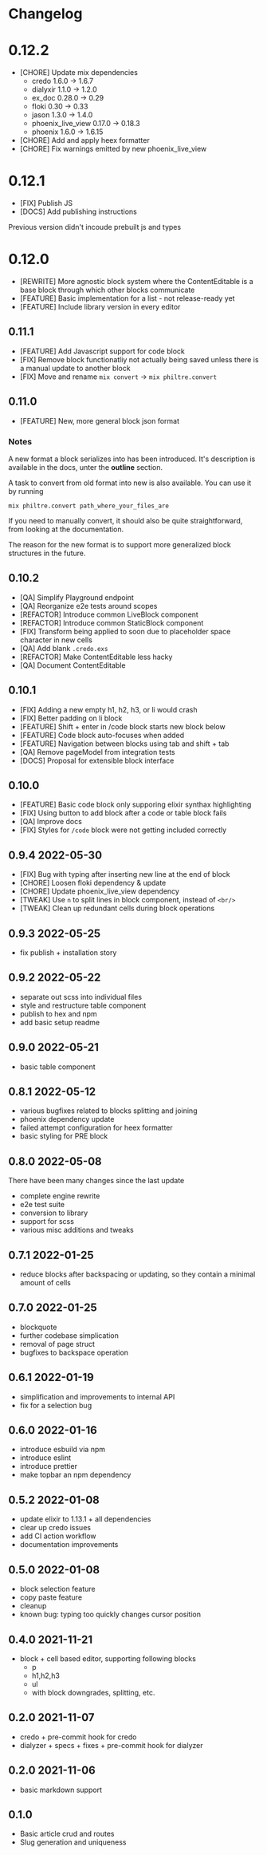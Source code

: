 # Changelog

# 0.12.2

- [CHORE] Update mix dependencies
  - credo 1.6.0 -> 1.6.7
  - dialyxir 1.1.0 -> 1.2.0
  - ex_doc 0.28.0 -> 0.29
  - floki 0.30 -> 0.33
  - jason 1.3.0 -> 1.4.0
  - phoenix_live_view 0.17.0 -> 0.18.3
  - phoenix 1.6.0 -> 1.6.15
- [CHORE] Add and apply heex formatter
- [CHORE] Fix warnings emitted by new phoenix_live_view

# 0.12.1

- [FIX] Publish JS
- [DOCS] Add publishing instructions

Previous version didn't incoude prebuilt js and types

# 0.12.0

- [REWRITE] More agnostic block system where the ContentEditable is a base
  block through which other blocks communicate
- [FEATURE] Basic implementation for a list - not release-ready yet
- [FEATURE] Include library version in every editor

## 0.11.1

- [FEATURE] Add Javascript support for code block
- [FIX] Remove block functionatliy not actually being saved unless there is a
  manual update to another block
- [FIX] Move and rename `mix convert` -> `mix philtre.convert`

## 0.11.0

- [FEATURE] New, more general block json format

### Notes

A new format a block serializes into has been introduced. It's description is
available in the docs, unter the **outline** section.

A task to convert from old format into new is also available. You can use it by
running

```
mix philtre.convert path_where_your_files_are
```

If you need to manually convert, it should also be quite straightforward, from
looking at the documentation.

The reason for the new format is to support more generalized block structures
in the future.

## 0.10.2

- [QA] Simplify Playground endpoint
- [QA] Reorganize e2e tests around scopes
- [REFACTOR] Introduce common LiveBlock component
- [REFACTOR] Introduce common StaticBlock component
- [FIX] Transform being applied to soon due to placeholder space character in new cells
- [QA] Add blank `.credo.exs`
- [REFACTOR] Make ContentEditable less hacky
- [QA] Document ContentEditable

## 0.10.1

- [FIX] Adding a new empty h1, h2, h3, or li would crash
- [FIX] Better padding on li block
- [FEATURE] Shift + enter in /code block starts new block below
- [FEATURE] Code block auto-focuses when added
- [FEATURE] Navigation between blocks using tab and shift + tab
- [QA] Remove pageModel from integration tests
- [DOCS] Proposal for extensible block interface

## 0.10.0

- [FEATURE] Basic code block only supporing elixir synthax highlighting
- [FIX] Using button to add block after a code or table block fails
- [QA] Improve docs
- [FIX] Styles for `/code` block were not getting included correctly

## 0.9.4 2022-05-30

- [FIX] Bug with typing after inserting new line at the end of block
- [CHORE] Loosen floki dependency & update
- [CHORE] Update phoenix_live_view dependency
- [TWEAK] Use `n` to split lines in block component, instead of `<br/>`
- [TWEAK] Clean up redundant cells during block operations

## 0.9.3 2022-05-25

- fix publish + installation story

## 0.9.2 2022-05-22

- separate out scss into individual files
- style and restructure table component
- publish to hex and npm
- add basic setup readme

## 0.9.0 2022-05-21

- basic table component

## 0.8.1 2022-05-12

- various bugfixes related to blocks splitting and joining
- phoenix dependency update
- failed attempt configuration for heex formatter
- basic styling for PRE block

## 0.8.0 2022-05-08

There have been many changes since the last update

- complete engine rewrite
- e2e test suite
- conversion to library
- support for scss
- various misc additions and tweaks

## 0.7.1 2022-01-25

- reduce blocks after backspacing or updating, so they contain a minimal amount of cells

## 0.7.0 2022-01-25

- blockquote
- further codebase simplication
- removal of page struct
- bugfixes to backspace operation

## 0.6.1 2022-01-19

- simplification and improvements to internal API
- fix for a selection bug

## 0.6.0 2022-01-16

- introduce esbuild via npm
- introduce eslint
- introduce prettier
- make topbar an npm dependency

## 0.5.2 2022-01-08

- update elixir to 1.13.1 + all dependencies
- clear up credo issues
- add CI action workflow
- documentation improvements

## 0.5.0 2022-01-08

- block selection feature
- copy paste feature
- cleanup
- known bug: typing too quickly changes cursor position

## 0.4.0 2021-11-21

- block + cell based editor, supporting following blocks
  - p
  - h1,h2,h3
  - ul
  - with block downgrades, splitting, etc.

## 0.2.0 2021-11-07

- credo + pre-commit hook for credo
- dialyzer + specs + fixes + pre-commit hook for dialyzer

## 0.2.0 2021-11-06

- basic markdown support

## 0.1.0

- Basic article crud and routes
- Slug generation and uniqueness

